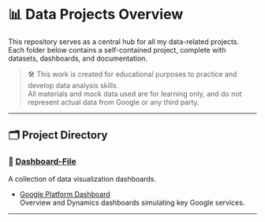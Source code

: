 # 📊 Data Projects Overview

This repository serves as a central hub for all my data-related projects.  
Each folder below contains a self-contained project, complete with datasets, dashboards, and documentation.

> 🛠️ This work is created for educational purposes to practice and develop data analysis skills.  
> All materials and mock data used are for learning only, and do not represent actual data from Google or any third party.

---

## 🗂️ Project Directory

### 📁 [Dashboard-File](./Dashboard-File)
A collection of data visualization dashboards.

 - [Google Platform Dashboard](./Dashboard-File/Google%20Platform)  
  Overview and Dynamics dashboards simulating key Google services.

---
